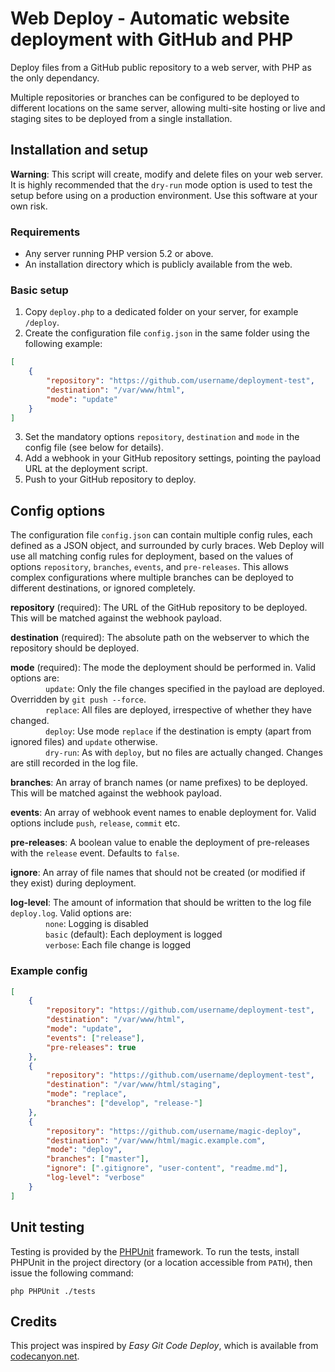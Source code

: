 # Web Deploy - Automatic website deployment with GitHub and PHP

Deploy files from a GitHub public repository to a web server, with PHP as the only dependancy.

Multiple repositories or branches can be configured to be deployed to different locations on the same server, allowing multi-site hosting or live and staging sites to be deployed from a single installation.

## Installation and setup

**Warning**: This script will create, modify and delete files on your web server. It is highly recommended that the `dry-run` mode option is used to test the setup before using on a production environment. Use this software at your own risk.

### Requirements

- Any server running PHP version 5.2 or above.
- An installation directory which is publicly available from the web.

### Basic setup

1. Copy `deploy.php` to a dedicated folder on your server, for example `/deploy`.
2. Create the configuration file `config.json` in the same folder using the following example:
```json
[
    {
        "repository": "https://github.com/username/deployment-test",
        "destination": "/var/www/html",
        "mode": "update"
    }
]
```
3. Set the mandatory options `repository`, `destination` and `mode` in the config file (see below for details).
4. Add a webhook in your GitHub repository settings, pointing the payload URL at the deployment script.
5. Push to your GitHub repository to deploy. 

## Config options

The configuration file `config.json` can contain multiple config rules, each defined as a JSON object, and surrounded by curly braces. Web Deploy will use all matching config rules for deployment, based on the values of options `repository`, `branches`, `events`, and `pre-releases`. This allows complex configurations where multiple branches can be deployed to different destinations, or ignored completely.

**repository** (required): The URL of the GitHub repository to be deployed. This will be matched against the webhook payload.

**destination** (required): The absolute path on the webserver to which the repository should be deployed.

**mode** (required): The mode the deployment should be performed in. Valid options are:  
        `update`: Only the file changes specified in the payload are deployed. Overridden by `git push --force`.  
        `replace`: All files are deployed, irrespective of whether they have changed.  
        `deploy`: Use mode `replace` if the destination is empty (apart from ignored files) and `update` otherwise.  
        `dry-run`: As with `deploy`, but no files are actually changed. Changes are still recorded in the log file.

**branches**: An array of branch names (or name prefixes) to be deployed. This will be matched against the webhook payload.

**events**: An array of webhook event names to enable deployment for. Valid options include `push`, `release`, `commit` etc.

**pre-releases**: A boolean value to enable the deployment of pre-releases with the `release` event. Defaults to `false`.

**ignore**: An array of file names that should not be created (or modified if they exist) during deployment.

**log-level**: The amount of information that should be written to the log file `deploy.log`. Valid options are:  
        `none`: Logging is disabled  
        `basic` (default): Each deployment is logged  
        `verbose`: Each file change is logged

### Example config

```json
[
    {
        "repository": "https://github.com/username/deployment-test",
        "destination": "/var/www/html",
        "mode": "update",
        "events": ["release"],
        "pre-releases": true
    },
    {
        "repository": "https://github.com/username/deployment-test",
        "destination": "/var/www/html/staging",
        "mode": "replace",
        "branches": ["develop", "release-"]
    },
    {
        "repository": "https://github.com/username/magic-deploy",
        "destination": "/var/www/html/magic.example.com",
        "mode": "deploy",
        "branches": ["master"],
        "ignore": [".gitignore", "user-content", "readme.md"],
        "log-level": "verbose"
    }
]
```

## Unit testing

Testing is provided by the [PHPUnit](https://phpunit.de) framework. To run the tests, install PHPUnit in the project directory (or a location accessible from `PATH`), then issue the following command:

```
php PHPUnit ./tests
```

## Credits

This project was inspired by *Easy Git Code Deploy*, which is available from [codecanyon.net](https://codecanyon.net/item/easy-git-code-deploy/8586366).
